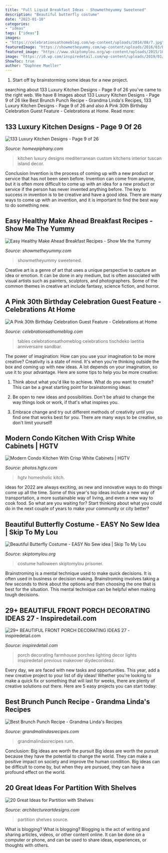 ```yaml
---
title: "Full Liquid Breakfast Ideas - Showmetheyummy Sweetened"
description: "Beautiful butterfly costume"
date: "2023-01-10"
categories:
- "ideas"
tags: ["ideas"]
images:
- "https://celebrationsathomeblog.com/wp-content/uploads/2014/08/7.jpg"
featuredImage: "https://showmetheyummy.com/wp-content/uploads/2016/03/Easy-Healthy-Make-Ahead-Breakfast-Show-Me-the-Yummy-9@2x.jpg"
featured_image: "https://www.skiptomylou.org/wp-content/uploads/2015/10/easy-butterfly-costume.jpg"
image: "https://i0.wp.com/inspiredetail.com/wp-content/uploads/2019/01/29-BEAUTIFUL-FRONT-PORCH-DECORATING-IDEAS-27.jpg?fit=768%2C1153&amp;ssl=1"
ShowToc: true
author: "Daphnee Mueller"
---
```



1. Start off by brainstorming some ideas for a new project.

	

		
searching about 133 Luxury Kitchen Designs - Page 9 of 26 you've came to the right web. We have 8 Images about 133 Luxury Kitchen Designs - Page 9 of 26 like Best Brunch Punch Recipe - Grandma Linda&#039;s Recipes, 133 Luxury Kitchen Designs - Page 9 of 26 and also A Pink 30th Birthday Celebration Guest Feature - Celebrations at Home. Read more:
		
    
## 133 Luxury Kitchen Designs - Page 9 Of 26

<img loading=lazy src="https://homeepiphany.com/wp-content/uploads/2015/07/133-Luxury-Kitchen-Designs-45.jpg" onerror="this.onerror=null;this.src='https://tse4.mm.bing.net/th?id=OIP.dmGLKux8Aa_2Rcg_I8u7vwHaE7&amp;pid=15.1';" alt="133 Luxury Kitchen Designs - Page 9 of 26">

_Source: homeepiphany.com_

>kitchen luxury designs mediterranean custom kitchens interior tuscan island decor. 

	

Conclusion
Invention is the process of coming up with a new product or service that has not been seen before. Invention can come from anyone, but it is often more difficult to come up with an idea for a new product or service if the person has never invented anything before. The key to success in invention is to be creative and have a good idea. There are many ways to come up with an invention, and it is important to find the best way to do something new.

    
## Easy Healthy Make Ahead Breakfast Recipes - Show Me The Yummy

<img loading=lazy src="https://showmetheyummy.com/wp-content/uploads/2016/03/Easy-Healthy-Make-Ahead-Breakfast-Show-Me-the-Yummy-9@2x.jpg" onerror="this.onerror=null;this.src='https://tse3.mm.bing.net/th?id=OIP.fIbRqrRCSlwEzTH-mcaSAgHaJ4&amp;pid=15.1';" alt="Easy Healthy Make Ahead Breakfast Recipes - Show Me the Yummy">

_Source: showmetheyummy.com_

>showmetheyummy sweetened. 

	

Creative art is a genre of art that uses a unique perspective to capture an idea or emotion. It can be done in any medium, but is often associated with visual artists such as painters, sculptors, and photographers. Some of the common themes in creative art include fantasy, science fiction, and horror.

    
## A Pink 30th Birthday Celebration Guest Feature - Celebrations At Home

<img loading=lazy src="https://celebrationsathomeblog.com/wp-content/uploads/2014/08/7.jpg" onerror="this.onerror=null;this.src='https://tse1.mm.bing.net/th?id=OIP.lqFypEuVa2sy5ZR8Y00-YAHaKR&amp;pid=15.1';" alt="A Pink 30th Birthday Celebration Guest Feature - Celebrations at Home">

_Source: celebrationsathomeblog.com_

>tables celebrationsathomeblog celebrations tischdeko laetitia anniversaire sandbar. 

	

The power of imagination: How can you use your imagination to be more creative?
Creativity is a state of mind. It's when you're thinking outside the box and coming up with new ideas. A lot depends on your imagination, so use it to your advantage. Here are some tips to help you be more creative:
1. Think about what you'd like to achieve. What do you want to create? This can be a great starting point for brainstorming ideas.

2. Be open to new ideas and possibilities. Don't be afraid to change the way things look or work, if that's what inspires you.

3. Embrace change and try out different methods of creativity until you find one that works best for you. There are many ways to be creative, so don't limit yourself!

    
## Modern Condo Kitchen With Crisp White Cabinets | HGTV

<img loading=lazy src="https://hgtvhome.sndimg.com/content/dam/images/hgtv/fullset/2015/2/16/0/Joe-Eisner_E-7th-St-Condo_13.jpg.rend.hgtvcom.616.411.suffix/1424103292398.jpeg" onerror="this.onerror=null;this.src='https://tse4.mm.bing.net/th?id=OIP.GrNwZ1DXXVaDiJH3xxrZ8wHaE9&amp;pid=15.1';" alt="Modern Condo Kitchen With Crisp White Cabinets | HGTV">

_Source: photos.hgtv.com_

>hgtv homeoholic kitch. 

	

ideas for 2022 are always exciting, as new and innovative ways to do things come up all the time. Some of this year's top ideas include a new way of transportation, a more sustainable way of living, and even a new way to cook food. So what are you waiting for? Start thinking about what you could do in the next couple of years to make your community or city better?

    
## Beautiful Butterfly Costume - EASY No Sew Idea | Skip To My Lou

<img loading=lazy src="https://www.skiptomylou.org/wp-content/uploads/2015/10/easy-butterfly-costume.jpg" onerror="this.onerror=null;this.src='https://tse2.mm.bing.net/th?id=OIP.OaJpOOWTIBgDxAQUBN0_zQHaKm&amp;pid=15.1';" alt="Beautiful Butterfly Costume - EASY No Sew idea | Skip To My Lou">

_Source: skiptomylou.org_

>costume halloween skiptomylou prisoner. 

	

Brainstroming is a mental technique used to make quick decisions. It is often used in business or decision making. Brainstroming involves taking a few seconds to think about the options and then choosing the one that is best for the situation. This mental technique can be helpful when making tough decisions.

    
## 29+ BEAUTIFUL FRONT PORCH DECORATING IDEAS 27 - Inspiredetail.com

<img loading=lazy src="https://i0.wp.com/inspiredetail.com/wp-content/uploads/2019/01/29-BEAUTIFUL-FRONT-PORCH-DECORATING-IDEAS-27.jpg?fit=768%2C1153&amp;ssl=1" onerror="this.onerror=null;this.src='https://tse3.mm.bing.net/th?id=OIP.SQmoYd047YRTDLvcklKxfAHaLH&amp;pid=15.1';" alt="29+ BEAUTIFUL FRONT PORCH DECORATING IDEAS 27 - inspiredetail.com">

_Source: inspiredetail.com_

>porch decorating farmhouse porches lighting decor lights inspiredetail previous makeover diydecorideaz. 

	

Every day, we are faced with new tasks and opportunities. This year, add a new creative project to your list of diy ideas! Whether you're looking to make a quick fix or something that will last for weeks, there are plenty of creative solutions out there. Here are 5 easy projects you can start today: 

    
## Best Brunch Punch Recipe - Grandma Linda&#039;s Recipes

<img loading=lazy src="https://www.grandmalindasrecipes.com/wp-content/uploads/2020/05/Brunch-Punch-Recipe-2.jpg" onerror="this.onerror=null;this.src='https://tse1.mm.bing.net/th?id=OIP.uLz66cs-WeziIv0XYosSCQHaLG&amp;pid=15.1';" alt="Best Brunch Punch Recipe - Grandma Linda&#039;s Recipes">

_Source: grandmalindasrecipes.com_

>grandmalindasrecipes rum. 

	

Conclusion: Big ideas are worth the pursuit
Big ideas are worth the pursuit because they have the potential to change the world. They can make a positive impact on society and improve the human condition. Big ideas can be difficult to come by, but when they are pursued, they can have a profound effect on the world.

    
## 20 Great Ideas For Partition With Shelves

<img loading=lazy src="https://www.architectureartdesigns.com/wp-content/uploads/2013/08/129-630x623.jpg" onerror="this.onerror=null;this.src='https://tse3.mm.bing.net/th?id=OIP.S7lL4pboyIehpTawejNnXAHaHU&amp;pid=15.1';" alt="20 Great Ideas for Partition with Shelves">

_Source: architectureartdesigns.com_

>partition shelves source. 

	

What is blogging?
What is blogging? Blogging is the act of writing and sharing articles, videos, or other content online. It can be done on a computer or phone, and can be used to share ideas, experiences, or thoughts with others.

